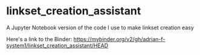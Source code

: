 # linkset_creation_assistant
A Jupyter Notebook version of the code I use to make linkset creation easy

Here's a link to the Binder:
https://mybinder.org/v2/gh/adrian-f-system1/linkset_creation_assistant/HEAD
